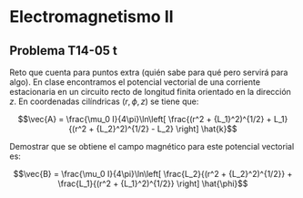 # Electromagnetismo II
## Problema T14-05 t

Reto que cuenta para puntos extra (quién sabe para qué pero servirá para
algo). En clase encontramos el potencial vectorial de una corriente estacionaria
en un circuito recto de longitud finita orientado en la dirección $`z`$. En
coordenadas cilíndricas $`(r,\phi,z)`$ se tiene que:

```math
\vec{A} = \frac{\mu_0 I}{4\pi}\ln\left[
\frac{(r^2 + {L_1}^2)^{1/2} + L_1}{(r^2 + {L_2}^2)^{1/2} - L_2}
\right] \hat{k}
```

Demostrar que se obtiene el campo magnético para este potencial vectorial es:

```math
\vec{B} = \frac{\mu_0 I}{4\pi}\ln\left[
\frac{L_2}{(r^2 + {L_2}^2)^{1/2}} +
\frac{L_1}{(r^2 + {L_1}^2)^{1/2}}
\right] \hat{\phi}
```
